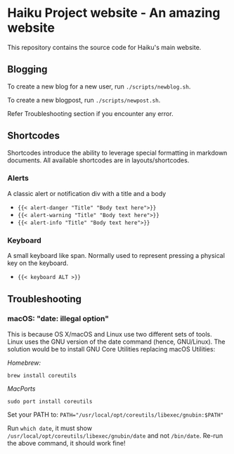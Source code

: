 Haiku Project website - An amazing website
======================================
This repository contains the source code for Haiku's main website.

## Blogging
To create a new blog for a new user, run `./scripts/newblog.sh`.

To create a new blogpost, run `./scripts/newpost.sh`.

Refer Troubleshooting section if you encounter any error.

## Shortcodes
Shortcodes introduce the ability to leverage special formatting
in markdown documents. All available shortcodes are in layouts/shortcodes.

### Alerts
A classic alert or notification div with a title and a body

  * ``{{< alert-danger "Title" "Body text here">}}``
  * ``{{< alert-warning "Title" "Body text here">}}``
  * ``{{< alert-info "Title" "Body text here">}}``

### Keyboard
A small keyboard like span. Normally used to represent pressing
a physical key on the keyboard.

  * ``{{< keyboard ALT >}}``

## Troubleshooting

### macOS: "date: illegal option"

This is because OS X/macOS and Linux use two different sets of tools. Linux uses the GNU version of the date command (hence, GNU/Linux). The solution would be to install GNU Core Utilities replacing macOS Utilities:

*Homebrew:*

``brew install coreutils``

*MacPorts*

``sudo port install coreutils``

Set your PATH to: ``PATH="/usr/local/opt/coreutils/libexec/gnubin:$PATH"``

Run ``which date``, it must show ``/usr/local/opt/coreutils/libexec/gnubin/date`` and not ``/bin/date``. Re-run the above command, it should work fine!
